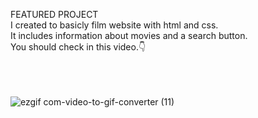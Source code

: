 FEATURED PROJECT
<br>
I created to  basicly film website with html and css.
<br>
It includes information about movies and a search button.
<br>
You should check in this video.&#128071;
<br>
<br>
<br>
<br>



![ezgif com-video-to-gif-converter (11)](https://github.com/user-attachments/assets/11376893-b92d-4f28-83c3-18db854d5bea)




